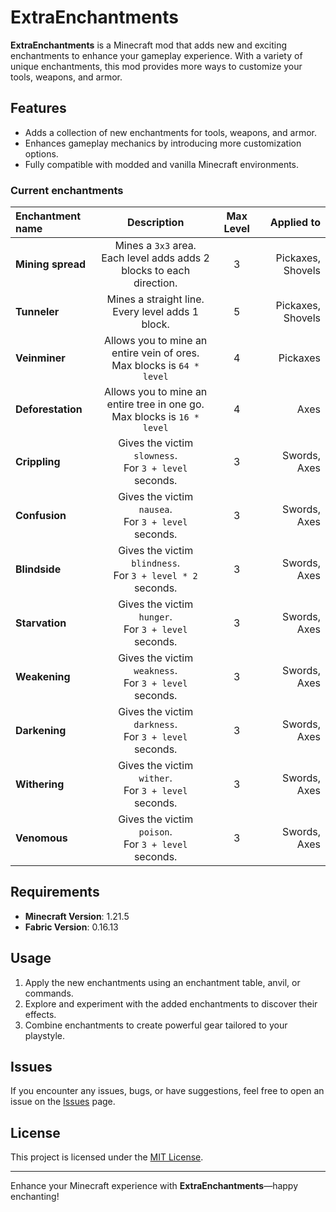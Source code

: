 # ExtraEnchantments

**ExtraEnchantments** is a Minecraft mod that adds new and exciting enchantments to enhance your gameplay experience. With a variety of unique enchantments, this mod provides more ways to customize your tools, weapons, and armor.

## Features

- Adds a collection of new enchantments for tools, weapons, and armor.
- Enhances gameplay mechanics by introducing more customization options.
- Fully compatible with modded and vanilla Minecraft environments.

### Current enchantments

| Enchantment name  |                                 Description                                  | Max Level |        Applied to |
|:------------------|:----------------------------------------------------------------------------:|:---------:|------------------:|
| **Mining spread** |  Mines a `3x3` area. <br/> Each level adds adds 2 blocks to each direction.  |     3     | Pickaxes, Shovels |
| **Tunneler**      |            Mines a straight line.<br/> Every level adds 1 block.             |     5     | Pickaxes, Shovels |
| **Veinminer**     |  Allows you to mine an entire vein of ores.<br/> Max blocks is `64 * level`  |     4     |          Pickaxes |
| **Deforestation** | Allows you to mine an entire tree in one go.<br/> Max blocks is `16 * level` |     4     |              Axes |
| **Crippling**     |          Gives the victim `slowness`.<br/>For `3 + level` seconds.           |     3     |      Swords, Axes |
| **Confusion**     |           Gives the victim `nausea`.<br/>For `3 + level` seconds.            |     3     |      Swords, Axes |
| **Blindside**     |        Gives the victim `blindness`.<br/>For `3 + level * 2` seconds.        |     3     |      Swords, Axes |
| **Starvation**    |           Gives the victim `hunger`.<br/>For `3 + level` seconds.            |     3     |      Swords, Axes |
| **Weakening**     |          Gives the victim `weakness`.<br/>For `3 + level` seconds.           |     3     |      Swords, Axes |
| **Darkening**     |          Gives the victim `darkness`.<br/>For `3 + level` seconds.           |     3     |      Swords, Axes |
| **Withering**     |           Gives the victim `wither`.<br/>For `3 + level` seconds.            |     3     |      Swords, Axes |
| **Venomous**      |           Gives the victim `poison`.<br/>For `3 + level` seconds.            |     3     |      Swords, Axes |


## Requirements

- **Minecraft Version**: 1.21.5
- **Fabric Version**: 0.16.13

## Usage

1. Apply the new enchantments using an enchantment table, anvil, or commands.
2. Explore and experiment with the added enchantments to discover their effects.
3. Combine enchantments to create powerful gear tailored to your playstyle.


## Issues

If you encounter any issues, bugs, or have suggestions, feel free to open an issue on the [Issues](https://github.com/aPixelite/ExtraEnchantments/issues) page.

## License

This project is licensed under the [MIT License](LICENSE).

---

Enhance your Minecraft experience with **ExtraEnchantments**—happy enchanting!